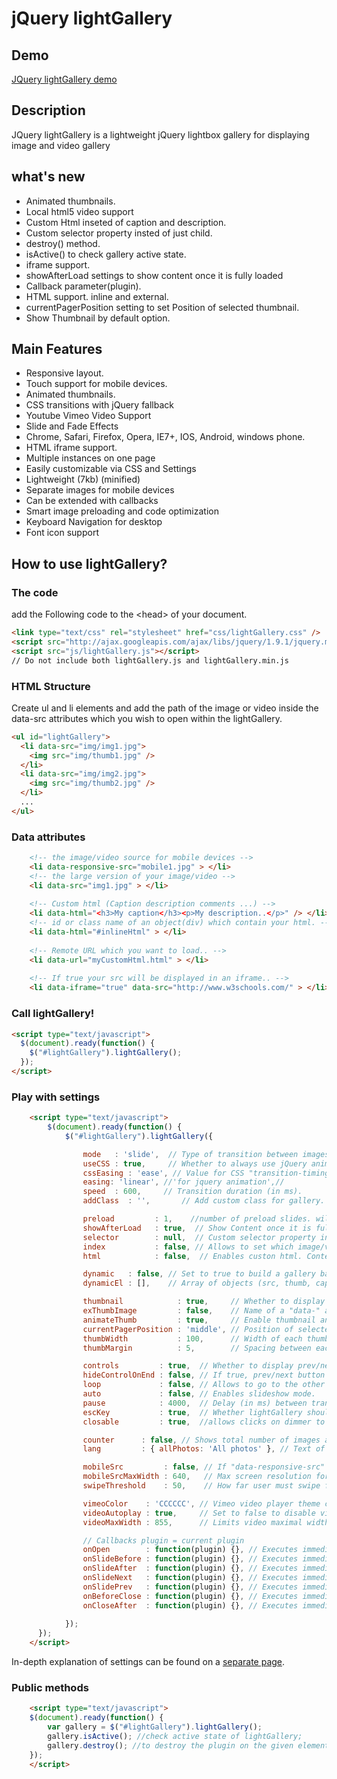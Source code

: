 jQuery lightGallery
=============


Demo
----------------
[JQuery lightGallery demo](http://sachinchoolur.github.io/lightGallery/)

Description
----------------
JQuery lightGallery is a lightweight jQuery lightbox gallery for displaying image and video gallery

what's new
----------------
+   Animated thumbnails.
+   Local html5 video support 
+   Custom Html inseted of caption and description.
+   Custom selector property insted of just child.
+   destroy() method.
+   isActive() to check gallery active state.
+   iframe support.
+   showAfterLoad settings to show content once it is fully loaded
+   Callback parameter(plugin).
+   HTML support. inline and external.
+   currentPagerPosition setting to set Position of selected thumbnail.
+   Show Thumbnail by default option.


Main Features
----------------


+    Responsive layout.
+    Touch support for mobile devices.
+    Animated thumbnails.
+    CSS transitions with jQuery fallback
+    Youtube Vimeo Video Support
+    Slide and Fade Effects
+    Chrome, Safari, Firefox, Opera, IE7+, IOS, Android, windows phone.
+    HTML iframe support.
+    Multiple instances on one page
+    Easily customizable via CSS and Settings
+    Lightweight (7kb) (minified)
+    Separate images for mobile devices
+    Can be extended with callbacks
+    Smart image preloading and code optimization
+    Keyboard Navigation for desktop
+    Font icon support



How to use lightGallery?
--------------------

### The code ###
add the Following code to the &lt;head&gt; of your document.
```html
<link type="text/css" rel="stylesheet" href="css/lightGallery.css" />           
<script src="http://ajax.googleapis.com/ajax/libs/jquery/1.9.1/jquery.min.js"></script>
<script src="js/lightGallery.js"></script>
// Do not include both lightGallery.js and lightGallery.min.js
```
### HTML Structure ###
Create ul and li elements and add the path of the image or video inside the data-src attributes which you wish to open within the lightGallery.
```html
<ul id="lightGallery">
  <li data-src="img/img1.jpg">
    <img src="img/thumb1.jpg" />
  </li>
  <li data-src="img/img2.jpg">
    <img src="img/thumb2.jpg" />
  </li>
  ...
</ul>
```
### Data attributes ###
```html
    <!-- the image/video source for mobile devices -->
    <li data-responsive-src="mobile1.jpg" > </li>
    <!-- the large version of your image/video -->
    <li data-src="img1.jpg" > </li>
     
    <!-- Custom html (Caption description comments ...) -->
    <li data-html="<h3>My caption</h3><p>My description..</p>" /> </li>
    <!-- id or class name of an object(div) which contain your html. -->
    <li data-html="#inlineHtml" > </li>
     
    <!-- Remote URL which you want to load.. -->
    <li data-url="myCustomHtml.html" > </li>
     
    <!-- If true your src will be displayed in an iframe.. -->
    <li data-iframe="true" data-src="http://www.w3schools.com/" > </li>
```
### Call lightGallery! ###
```html
<script type="text/javascript">
  $(document).ready(function() {
    $("#lightGallery").lightGallery(); 
  });
</script>
```
### Play with settings ###
```html
    <script type="text/javascript">
        $(document).ready(function() {
            $("#lightGallery").lightGallery({

                mode   : 'slide',  // Type of transition between images. Either 'slide' or 'fade'.
                useCSS : true,     // Whether to always use jQuery animation for transitions or as a fallback.
                cssEasing : 'ease', // Value for CSS "transition-timing-function".
                easing: 'linear', //'for jquery animation',//
                speed  : 600,     // Transition duration (in ms).
                addClass  : '',       // Add custom class for gallery.

                preload         : 1,    //number of preload slides. will exicute only after the current slide is fully loaded. ex:// you clicked on 4th image and if preload = 1 then 3rd slide and 5th slide will be loaded in the background after the 4th slide is fully loaded.. if preload is 2 then 2nd 3rd 5th 6th slides will be preloaded.. ... ...
                showAfterLoad   : true,  // Show Content once it is fully loaded.
                selector        : null,  // Custom selector property insted of just child.
                index           : false, // Allows to set which image/video should load when using dynamicEl.
                html            : false,  // Enables custon html. Content is taken from "data-html" / "data-url" attributes.

                dynamic   : false, // Set to true to build a gallery based on the data from "dynamicEl" opt.
                dynamicEl : [],    // Array of objects (src, thumb, caption, desc, mobileSrc) for gallery els.

                thumbnail            : true,     // Whether to display a button to show thumbnails.
                exThumbImage         : false,    // Name of a "data-" attribute containing the paths to thumbnails.
                animateThumb         : true,     // Enable thumbnail animation.
                currentPagerPosition : 'middle', // Position of selected thumbnail.
                thumbWidth           : 100,      // Width of each thumbnails
                thumbMargin          : 5,        // Spacing between each thumbnails 

                controls         : true,  // Whether to display prev/next buttons.
                hideControlOnEnd : false, // If true, prev/next button will be hidden on first/last image.
                loop             : false, // Allows to go to the other end of the gallery at first/last img.
                auto             : false, // Enables slideshow mode.
                pause            : 4000,  // Delay (in ms) between transitions in slideshow mode.
                escKey           : true,  // Whether lightGallery should be closed when user presses "Esc".
                closable         : true,  //allows clicks on dimmer to close gallery

                counter      : false, // Shows total number of images and index number of current image.
                lang         : { allPhotos: 'All photos' }, // Text of labels.

                mobileSrc         : false, // If "data-responsive-src" attr. should be used for mobiles.
                mobileSrcMaxWidth : 640,   // Max screen resolution for alternative images to be loaded for.
                swipeThreshold    : 50,    // How far user must swipe for the next/prev image (in px).

                vimeoColor    : 'CCCCCC', // Vimeo video player theme color (hex color code).
                videoAutoplay : true,     // Set to false to disable video autoplay option.
                videoMaxWidth : 855,      // Limits video maximal width (in px).

                // Callbacks plugin = current plugin
                onOpen        : function(plugin) {}, // Executes immediately after the gallery is loaded.
                onSlideBefore : function(plugin) {}, // Executes immediately before each transition.
                onSlideAfter  : function(plugin) {}, // Executes immediately after each transition.
                onSlideNext   : function(plugin) {}, // Executes immediately before each "Next" transition.
                onSlidePrev   : function(plugin) {}, // Executes immediately before each "Prev" transition.
                onBeforeClose : function(plugin) {}, // Executes immediately before the start of the close process.
                onCloseAfter  : function(plugin) {}, // Executes immediately once lightGallery is closed.
                    
            });
      });
    </script>
```

In-depth explanation of settings can be found on a [separate page](http://sachinchoolur.github.io/lightGallery/settings.html).

### Public methods ###
```html
    <script type="text/javascript">
    $(document).ready(function() {
        var gallery = $("#lightGallery").lightGallery();
        gallery.isActive(); //check active state of lightGallery;
        gallery.destroy(); //to destroy the plugin on the given element.
    });
    </script>
```